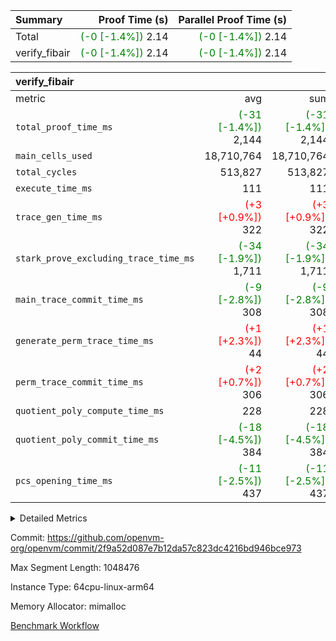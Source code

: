 | Summary | Proof Time (s) | Parallel Proof Time (s) |
|:---|---:|---:|
| Total | <span style='color: green'>(-0 [-1.4%])</span> 2.14 | <span style='color: green'>(-0 [-1.4%])</span> 2.14 |
| verify_fibair | <span style='color: green'>(-0 [-1.4%])</span> 2.14 | <span style='color: green'>(-0 [-1.4%])</span> 2.14 |


| verify_fibair |||||
|:---|---:|---:|---:|---:|
|metric|avg|sum|max|min|
| `total_proof_time_ms ` | <span style='color: green'>(-31 [-1.4%])</span> 2,144 | <span style='color: green'>(-31 [-1.4%])</span> 2,144 | <span style='color: green'>(-31 [-1.4%])</span> 2,144 | <span style='color: green'>(-31 [-1.4%])</span> 2,144 |
| `main_cells_used     ` |  18,710,764 |  18,710,764 |  18,710,764 |  18,710,764 |
| `total_cycles        ` |  513,827 |  513,827 |  513,827 |  513,827 |
| `execute_time_ms     ` |  111 |  111 |  111 |  111 |
| `trace_gen_time_ms   ` | <span style='color: red'>(+3 [+0.9%])</span> 322 | <span style='color: red'>(+3 [+0.9%])</span> 322 | <span style='color: red'>(+3 [+0.9%])</span> 322 | <span style='color: red'>(+3 [+0.9%])</span> 322 |
| `stark_prove_excluding_trace_time_ms` | <span style='color: green'>(-34 [-1.9%])</span> 1,711 | <span style='color: green'>(-34 [-1.9%])</span> 1,711 | <span style='color: green'>(-34 [-1.9%])</span> 1,711 | <span style='color: green'>(-34 [-1.9%])</span> 1,711 |
| `main_trace_commit_time_ms` | <span style='color: green'>(-9 [-2.8%])</span> 308 | <span style='color: green'>(-9 [-2.8%])</span> 308 | <span style='color: green'>(-9 [-2.8%])</span> 308 | <span style='color: green'>(-9 [-2.8%])</span> 308 |
| `generate_perm_trace_time_ms` | <span style='color: red'>(+1 [+2.3%])</span> 44 | <span style='color: red'>(+1 [+2.3%])</span> 44 | <span style='color: red'>(+1 [+2.3%])</span> 44 | <span style='color: red'>(+1 [+2.3%])</span> 44 |
| `perm_trace_commit_time_ms` | <span style='color: red'>(+2 [+0.7%])</span> 306 | <span style='color: red'>(+2 [+0.7%])</span> 306 | <span style='color: red'>(+2 [+0.7%])</span> 306 | <span style='color: red'>(+2 [+0.7%])</span> 306 |
| `quotient_poly_compute_time_ms` |  228 |  228 |  228 |  228 |
| `quotient_poly_commit_time_ms` | <span style='color: green'>(-18 [-4.5%])</span> 384 | <span style='color: green'>(-18 [-4.5%])</span> 384 | <span style='color: green'>(-18 [-4.5%])</span> 384 | <span style='color: green'>(-18 [-4.5%])</span> 384 |
| `pcs_opening_time_ms ` | <span style='color: green'>(-11 [-2.5%])</span> 437 | <span style='color: green'>(-11 [-2.5%])</span> 437 | <span style='color: green'>(-11 [-2.5%])</span> 437 | <span style='color: green'>(-11 [-2.5%])</span> 437 |



<details>
<summary>Detailed Metrics</summary>

|  | verify_program_compile_ms | total_cells | stark_prove_excluding_trace_time_ms | quotient_poly_compute_time_ms | quotient_poly_commit_time_ms | perm_trace_commit_time_ms | pcs_opening_time_ms | main_trace_commit_time_ms |
| --- | --- | --- | --- | --- | --- | --- | --- |
|  | 5 | 65,536 | 62 | 2 | 14 | 0 | 32 | 13 | 

| air_name | rows | quotient_deg | main_cols | interactions | constraints | cells |
| --- | --- | --- | --- | --- | --- | --- |
| AccessAdapterAir<2> |  | 4 |  | 5 | 11 |  | 
| AccessAdapterAir<4> |  | 4 |  | 5 | 11 |  | 
| AccessAdapterAir<8> |  | 4 |  | 5 | 11 |  | 
| FibonacciAir | 32,768 | 1 | 2 |  | 5 | 65,536 | 
| FriReducedOpeningAir |  | 4 |  | 31 | 52 |  | 
| NativePoseidon2Air<BabyBearParameters>, 1> |  | 4 |  | 176 | 555 |  | 
| PhantomAir |  | 4 |  | 3 | 4 |  | 
| ProgramAir |  | 1 |  | 1 | 4 |  | 
| VariableRangeCheckerAir |  | 1 |  | 1 | 4 |  | 
| VmAirWrapper<AluNativeAdapterAir, FieldArithmeticCoreAir> |  | 4 |  | 15 | 23 |  | 
| VmAirWrapper<BranchNativeAdapterAir, BranchEqualCoreAir<1> |  | 4 |  | 11 | 22 |  | 
| VmAirWrapper<JalNativeAdapterAir, JalCoreAir> |  | 4 |  | 7 | 6 |  | 
| VmAirWrapper<NativeAdapterAir<2, 0>, PublicValuesCoreAir> |  | 4 |  | 11 | 22 |  | 
| VmAirWrapper<NativeLoadStoreAdapterAir<1>, NativeLoadStoreCoreAir<1> |  | 4 |  | 15 | 16 |  | 
| VmAirWrapper<NativeLoadStoreAdapterAir<4>, NativeLoadStoreCoreAir<4> |  | 4 |  | 15 | 16 |  | 
| VmAirWrapper<NativeVectorizedAdapterAir<4>, FieldExtensionCoreAir> |  | 4 |  | 15 | 23 |  | 
| VmConnectorAir |  | 4 |  | 3 | 8 |  | 
| VolatileBoundaryAir |  | 4 |  | 4 | 16 |  | 

| group | trace_gen_time_ms | total_proof_time_ms | total_cycles | total_cells | stark_prove_excluding_trace_time_ms | quotient_poly_compute_time_ms | quotient_poly_commit_time_ms | perm_trace_commit_time_ms | pcs_opening_time_ms | main_trace_commit_time_ms | main_cells_used | generate_perm_trace_time_ms | execute_time_ms |
| --- | --- | --- | --- | --- | --- | --- | --- | --- | --- | --- | --- | --- | --- |
| verify_fibair | 322 | 2,144 | 513,827 | 43,401,880 | 1,711 | 228 | 384 | 306 | 437 | 308 | 18,710,764 | 44 | 111 | 

| group | air_name | rows | prep_cols | perm_cols | main_cols | cells |
| --- | --- | --- | --- | --- | --- | --- |
| verify_fibair | AccessAdapterAir<2> | 65,536 |  | 12 | 11 | 1,507,328 | 
| verify_fibair | AccessAdapterAir<4> | 32,768 |  | 12 | 13 | 819,200 | 
| verify_fibair | AccessAdapterAir<8> | 128 |  | 12 | 17 | 3,712 | 
| verify_fibair | FriReducedOpeningAir | 1,024 |  | 36 | 25 | 62,464 | 
| verify_fibair | NativePoseidon2Air<BabyBearParameters>, 1> | 16,384 |  | 216 | 399 | 10,076,160 | 
| verify_fibair | PhantomAir | 16,384 |  | 8 | 6 | 229,376 | 
| verify_fibair | ProgramAir | 8,192 |  | 8 | 10 | 147,456 | 
| verify_fibair | VariableRangeCheckerAir | 262,144 | 2 | 8 | 1 | 2,359,296 | 
| verify_fibair | VmAirWrapper<AluNativeAdapterAir, FieldArithmeticCoreAir> | 262,144 |  | 20 | 29 | 12,845,056 | 
| verify_fibair | VmAirWrapper<BranchNativeAdapterAir, BranchEqualCoreAir<1> | 131,072 |  | 16 | 23 | 5,111,808 | 
| verify_fibair | VmAirWrapper<JalNativeAdapterAir, JalCoreAir> | 16,384 |  | 12 | 9 | 344,064 | 
| verify_fibair | VmAirWrapper<NativeLoadStoreAdapterAir<1>, NativeLoadStoreCoreAir<1> | 131,072 |  | 24 | 22 | 6,029,312 | 
| verify_fibair | VmAirWrapper<NativeLoadStoreAdapterAir<4>, NativeLoadStoreCoreAir<4> | 16,384 |  | 24 | 31 | 901,120 | 
| verify_fibair | VmAirWrapper<NativeVectorizedAdapterAir<4>, FieldExtensionCoreAir> | 8,192 |  | 20 | 38 | 475,136 | 
| verify_fibair | VmConnectorAir | 2 | 1 | 8 | 4 | 24 | 
| verify_fibair | VolatileBoundaryAir | 131,072 |  | 8 | 11 | 2,490,368 | 

</details>


Commit: https://github.com/openvm-org/openvm/commit/2f9a52d087e7b12da57c823dc4216bd946bce973

Max Segment Length: 1048476

Instance Type: 64cpu-linux-arm64

Memory Allocator: mimalloc

[Benchmark Workflow](https://github.com/openvm-org/openvm/actions/runs/13041961115)
